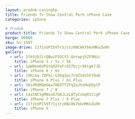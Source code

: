 ```yaml
---
layout: produk-casinghp
title: Friends Tv Show Central Perk iPhone Case
categories: iphone

# Produk
product-title: Friends Tv Show Central Perk iPhone Case
harga: 90000
sku: hn-1507
image-drive: 11fzsUPIS9TrSjstzKNCHk7bknMKoZw9h
gallery:
  - url: 1tb5jDJirQBwiF5OCtS-QnrwpjhZF9Nic
    title: iPhone 5 / 5s / SE
  - url: 1pW0em6dPGtbH2FeFrG5TbcjrX6tgk7JE
    title: iPhone 6 / 6s
  - url: 1XKLkq-7QFki-G3Oq2wi7cUZSXG5F79oD
    title: iPhone 6 Plus / 6s Plus
  - url: 16i4RHRQmSew78EOTTIFq2aJhsHwEOyCP
    title: iPhone 7 / 8
  - url: 1aatNC5gMNxuG7UAJLzLATyCxmqR1tigP
    title: iPhone 7 Plus / 8 Plus
  - url: 11fzsUPIS9TrSjstzKNCHk7bknMKoZw9h
    title: iPhone X
---
```

